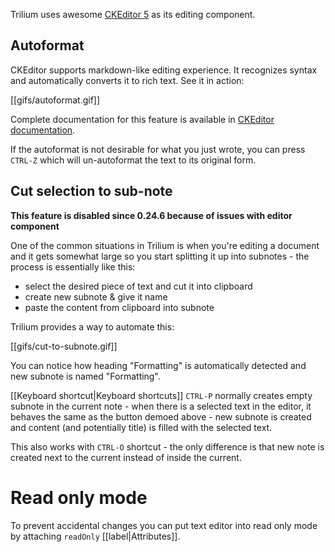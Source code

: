Trilium uses awesome [CKEditor 5](https://ckeditor.com/ckeditor-5/) as its editing component.

## Autoformat

CKEditor supports markdown-like editing experience. It recognizes syntax and automatically converts it to rich text. See it in action:

[[gifs/autoformat.gif]]

Complete documentation for this feature is available in [CKEditor documentation](https://ckeditor.com/docs/ckeditor5/latest/features/autoformat.html).

If the autoformat is not desirable for what you just wrote, you can press `CTRL-Z` which will un-autoformat the text to its original form.

## Cut selection to sub-note

**This feature is disabled since 0.24.6 because of issues with editor component**

One of the common situations in Trilium is when you're editing a document and it gets somewhat large so you start splitting it up into subnotes - the process is essentially like this:

* select the desired piece of text and cut it into clipboard
* create new subnote & give it name
* paste the content from clipboard into subnote

Trilium provides a way to automate this:

[[gifs/cut-to-subnote.gif]]

You can notice how heading "Formatting" is automatically detected and new subnote is named "Formatting".

[[Keyboard shortcut|Keyboard shortcuts]] `CTRL-P` normally creates empty subnote in the current note - when there is a selected text in the editor, it behaves the same as the button demoed above - new subnote is created and content (and potentially title) is filled with the selected text.

This also works with `CTRL-O` shortcut - the only difference is that new note is created next to the current instead of inside the current.

# Read only mode

To prevent accidental changes you can put text editor into read only mode by attaching `readOnly` [[label|Attributes]].